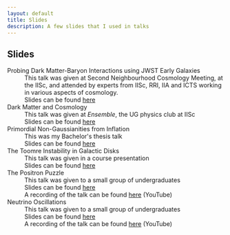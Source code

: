 ```yaml
---
layout: default
title: Slides
description: A few slides that I used in talks
---
```


<head>
  <link rel="stylesheet" href="https://cdn.jsdelivr.net/npm/katex@0.10.2/dist/katex.min.css" integrity="sha384-yFRtMMDnQtDRO8rLpMIKrtPCD5jdktao2TV19YiZYWMDkUR5GQZR/NOVTdquEx1j" crossorigin="anonymous">
<script defer src="https://cdn.jsdelivr.net/npm/katex@0.10.2/dist/katex.min.js" integrity="sha384-9Nhn55MVVN0/4OFx7EE5kpFBPsEMZxKTCnA+4fqDmg12eCTqGi6+BB2LjY8brQxJ" crossorigin="anonymous"></script>
<script defer src="https://cdn.jsdelivr.net/npm/katex@0.10.2/dist/contrib/auto-render.min.js" integrity="sha384-kWPLUVMOks5AQFrykwIup5lo0m3iMkkHrD0uJ4H5cjeGihAutqP0yW0J6dpFiVkI" crossorigin="anonymous" onload="renderMathInElement(document.body);"></script>

</head>

## Slides

<dl>

<dt>Probing Dark Matter-Baryon Interactions using JWST Early Galaxies</dt>
  <dd>This talk was given at Second Neighbourhood Cosmology Meeting, at the IISc, and attended by experts from IISc, RRI, IIA and ICTS working in various aspects of cosmology.</dd>
  <dd>Slides can be found <a href='Souradeep_NCM.pdf'> here</a> </dd>
  
<dt> Dark Matter and Cosmology</dt>
  <dd>This talk was given at <i>Ensemble</i>, the UG physics club at IISc</dd>
  <dd>Slides can be found <a href='https://indianinstituteofscience-my.sharepoint.com/:p:/g/personal/souradeepdas_iisc_ac_in/ERtBQcS--JRMlXVrvp04_HoBZvNiosdocFpmUz9d0ordmw?e=49jVYV'> here</a> </dd>

<dt> Primordial Non-Gaussianities from Inflation</dt>
  <dd>This was my Bachelor's thesis talk</dd>
  <dd>Slides can be found <a href='SouradeepDas_BS_Presentation.pdf'> here</a> </dd>

<dt> The Toomre Instability in Galactic Disks</dt>
  <dd>This talk was given in a course presentation</dd>
  <dd>Slides can be found <a href='Toomre_Instability.pdf'> here</a> </dd>

<dt> The Positron Puzzle</dt>
  <dd>This talk was given to a small group of undergraduates</dd>
  <dd>Slides can be found <a href='positrons_beamer.pdf'> here</a> </dd>
  <dd>A recording of the talk can be found <a href='https://youtu.be/-3gbpVcsTlU?si=4IwXjVdfAu2dm8XZ'>here</a> (YouTube)</dd>
  
<dt> Neutrino Oscillations</dt>
  <dd> This talk was given to a small group of undergraduates </dd>
  <dd>Slides can be found <a href='neutrino-ppt.pdf'> here</a> </dd>
  <dd>A recording of the talk can be found <a href='https://youtu.be/YMHRtPWTN1E?si=xu_03Z0ecsyL7P-z'>here</a> (YouTube)</dd>

  
</dl>

